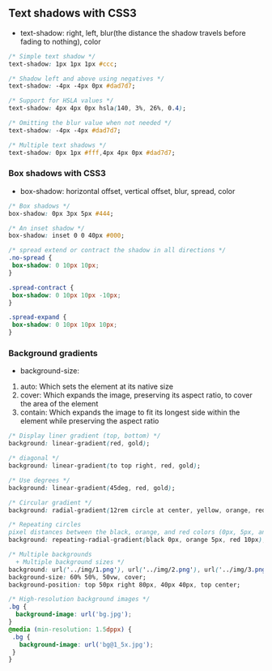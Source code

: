 ## Text shadows with CSS3
- text-shadow: right, left, blur(the distance the shadow travels before fading to nothing), color

```css
/* Simple text shadow */
text-shadow: 1px 1px 1px #ccc;

/* Shadow left and above using negatives */
text-shadow: -4px -4px 0px #dad7d7;

/* Support for HSLA values */
text-shadow: 4px 4px 0px hsla(140, 3%, 26%, 0.4);

/* Omitting the blur value when not needed */
text-shadow: -4px -4px #dad7d7;

/* Multiple text shadows */
text-shadow: 0px 1px #fff,4px 4px 0px #dad7d7;
```

### Box shadows with CSS3
- box-shadow: horizontal offset, vertical offset, blur, spread, color

```css
/* Box shadows */
box-shadow: 0px 3px 5px #444;

/* An inset shadow */
box-shadow: inset 0 0 40px #000;

/* spread extend or contract the shadow in all directions */
.no-spread {
 box-shadow: 0 10px 10px;
}

.spread-contract {
 box-shadow: 0 10px 10px -10px;
}

.spread-expand {
 box-shadow: 0 10px 10px 10px;
}
```

### Background gradients
- background-size:
1. auto: Which sets the element at its native size
2. cover: Which expands the image, preserving its aspect ratio, to cover the area of the element
3. contain: Which expands the image to fit its longest side within the element while preserving the aspect ratio

```css
/* Display liner gradient (top, bottom) */
background: linear-gradient(red, gold);

/* diagonal */
background: linear-gradient(to top right, red, gold);

/* Use degrees */
background: linear-gradient(45deg, red, gold);

/* Circular gradient */
background: radial-gradient(12rem circle at center, yellow, orange, red);

/* Repeating circles
pixel distances between the black, orange, and red colors (0px, 5px, and 10px respectively) */
background: repeating-radial-gradient(black 0px, orange 5px, red 10px);

/* Multiple backgrounds
  + Multiple background sizes */
background: url('../img/1.png'), url('../img/2.png'), url('../img/3.png');
background-size: 60% 50%, 50vw, cover;
background-position: top 50px right 80px, 40px 40px, top center;

/* High-resolution background images */
.bg {
  background-image: url('bg.jpg');
}
@media (min-resolution: 1.5dppx) {
 .bg {
   background-image: url('bg@1_5x.jpg');
 }
}
```
